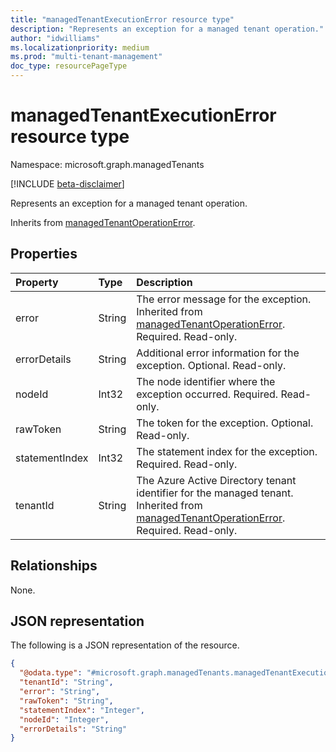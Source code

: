 ```yaml
---
title: "managedTenantExecutionError resource type"
description: "Represents an exception for a managed tenant operation."
author: "idwilliams"
ms.localizationpriority: medium
ms.prod: "multi-tenant-management"
doc_type: resourcePageType
---
```


# managedTenantExecutionError resource type

Namespace: microsoft.graph.managedTenants

[!INCLUDE [beta-disclaimer](../../includes/beta-disclaimer.md)]

Represents an exception for a managed tenant operation.

Inherits from [managedTenantOperationError](../resources/managedtenants-managedtenantoperationerror.md).

## Properties
|Property|Type|Description|
|:---|:---|:---|
|error|String|The error message for the exception. Inherited from [managedTenantOperationError](../resources/managedtenants-managedtenantoperationerror.md). Required. Read-only.|
|errorDetails|String|Additional error information for the exception. Optional. Read-only.|
|nodeId|Int32|The node identifier where the exception occurred. Required. Read-only.|
|rawToken|String|The token for the exception. Optional. Read-only.|
|statementIndex|Int32|The statement index for the exception. Required. Read-only.|
|tenantId|String|The Azure Active Directory tenant identifier for the managed tenant. Inherited from [managedTenantOperationError](../resources/managedtenants-managedtenantoperationerror.md). Required. Read-only.|

## Relationships
None.

## JSON representation
The following is a JSON representation of the resource.
<!-- {
  "blockType": "resource",
  "@odata.type": "microsoft.graph.managedTenants.managedTenantExecutionError"
}
-->
``` json
{
  "@odata.type": "#microsoft.graph.managedTenants.managedTenantExecutionError",
  "tenantId": "String",
  "error": "String",
  "rawToken": "String",
  "statementIndex": "Integer",
  "nodeId": "Integer",
  "errorDetails": "String"
}
```
